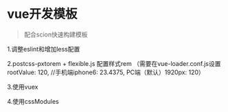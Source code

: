 # vue开发模板
> 配合scion快速构建模板

1.调整eslint和增加less配置

2.postcss-pxtorem + flexible.js 配置样式rem
（需要在vue-loader.conf.js设置rootValue: 120, //手机端iphone6: 23.4375, PC端（默认）1920px: 120）

3.使用vuex

4.使用cssModules
